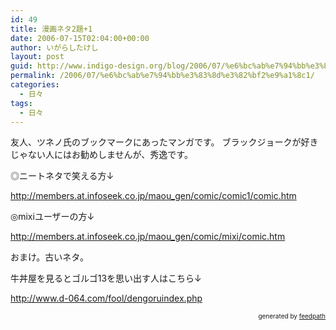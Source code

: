 ```yaml
---
id: 49
title: 漫画ネタ2題+1
date: 2006-07-15T02:04:00+00:00
author: いがらしたけし
layout: post
guid: http://www.indigo-design.org/blog/2006/07/%e6%bc%ab%e7%94%bb%e3%83%8d%e3%82%bf2%e9%a1%8c1/
permalink: /2006/07/%e6%bc%ab%e7%94%bb%e3%83%8d%e3%82%bf2%e9%a1%8c1/
categories:
  - 日々
tags:
  - 日々
---
```

友人、ツネノ氏のブックマークにあったマンガです。 ブラックジョークが好きじゃない人にはお勧めしませんが、秀逸です。

◎ニートネタで笑える方↓
  
  
<a title="ニート・オブ・ザ・デッド" href="http://members.at.infoseek.co.jp/maou_gen/comic/comic1/comic.htm" target="_blank" class="broken_link">http://members.at.infoseek.co.jp/maou_gen/comic/comic1/comic.htm</a>

◎mixiユーザーの方↓
  
  
<a href="http://members.at.infoseek.co.jp/maou_gen/comic/mixi/comic.htm" target="_blank" class="broken_link">http://members.at.infoseek.co.jp/maou_gen/comic/mixi/comic.htm</a>

おまけ。古いネタ。
  
牛丼屋を見るとゴルゴ13を思い出す人はこちら↓
  
<a href="http://www.d-064.com/fool/dengoruindex.php" target="_blank">http://www.d-064.com/fool/dengoruindex.php</a>

<div style="text-align: right;font-size: 10px">
  &nbsp;&nbsp;<span>generated by <a href="http://feedpath.jp">feedpath</a></span>
</div>
